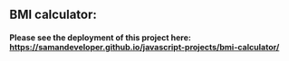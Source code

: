 ## BMI calculator:
#### Please see the deployment of this project here: https://samandeveloper.github.io/javascript-projects/bmi-calculator/
